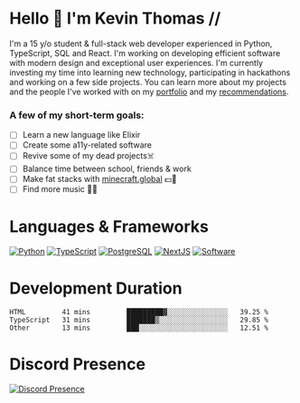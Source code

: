 # Hello 👋 I'm Kevin Thomas //

I'm a 15 y/o student & full-stack web developer experienced in Python, TypeScript, SQL and React. I'm working on developing efficient software with modern design and exceptional user experiences. I'm currently investing my time into learning new technology, participating in hackathons and working on a few side projects. You can learn more about my projects and the people I've worked with on my [portfolio](https://kevinthomas.codes/) and my [recommendations](https://github.com/kevinjosethomas/Testimonials).

### A few of my short-term goals:
- [ ] Learn a new language like Elixir
- [ ] Create some a11y-related software
- [ ] Revive some of my dead projects☠️
- [ ] Balance time between school, friends & work
- [ ] Make fat stacks with [minecraft.global](https://minecraft.global/) 💵💸
- [ ] Find more music 🎵🎶

# Languages & Frameworks
[![Python](https://i.imgur.com/uJCFGqb.png)](https://kevinthomas.codes/stack)
[![TypeScript](https://i.imgur.com/LlHxpmm.png)](https://kevinthomas.codes/stack)
[![PostgreSQL](https://i.imgur.com/JtHCo5L.png)](https://kevinthomas.codes/stack)
[![NextJS](https://i.imgur.com/S1zqWbT.png)](https://kevinthomas.codes/stack)
[![Software](https://i.imgur.com/cdfHm5u.png)](https://kevinthomas.codes/stack)

# Development Duration

<!--START_SECTION:waka-->

```text
HTML         41 mins         █████████▓░░░░░░░░░░░░░░░   39.25 %
TypeScript   31 mins         ███████▒░░░░░░░░░░░░░░░░░   29.85 %
Other        13 mins         ███░░░░░░░░░░░░░░░░░░░░░░   12.51 %
```

<!--END_SECTION:waka-->

# Discord Presence
[![Discord Presence](https://lanyard.cnrad.dev/api/418707912836382721)](https:/kevinthomas.codes/)

